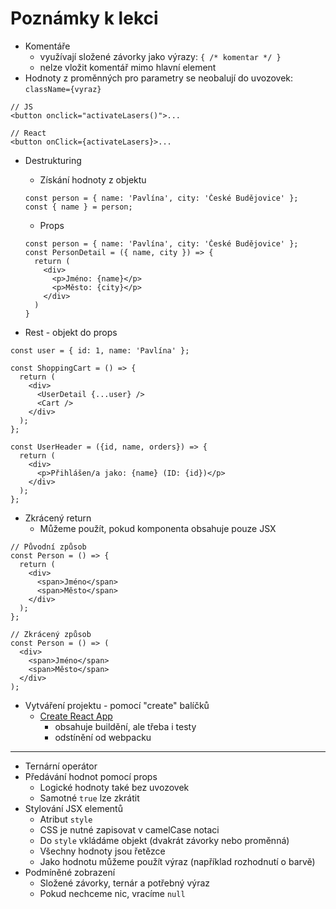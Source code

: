 # Poznámky k lekci

- Komentáře
  - využívají složené závorky jako výrazy: `{ /* komentar */ }`
  - nelze vložit komentář mimo hlavní element
- Hodnoty z proměnných pro parametry se neobalují do uvozovek: `className={vyraz}`

```
// JS
<button onclick="activateLasers()">...

// React
<button onClick={activateLasers}>...
```

- Destrukturing

  - Získání hodnoty z objektu

  ```
  const person = { name: 'Pavlína', city: 'České Budějovice' };
  const { name } = person;
  ```

  - Props

  ```
  const person = { name: 'Pavlína', city: 'České Budějovice' };
  const PersonDetail = ({ name, city }) => {
    return (
      <div>
        <p>Jméno: {name}</p>
        <p>Město: {city}</p>
      </div>
    )
  }
  ```

- Rest - objekt do props

```
const user = { id: 1, name: 'Pavlína' };

const ShoppingCart = () => {
  return (
    <div>
      <UserDetail {...user} />
      <Cart />
    </div>
  );
};

const UserHeader = ({id, name, orders}) => {
  return (
    <div>
      <p>Přihlášen/a jako: {name} (ID: {id})</p>
    </div>
  );
};
```

- Zkrácený return
  - Můžeme použít, pokud komponenta obsahuje pouze JSX

```
// Původní způsob
const Person = () => {
  return (
    <div>
      <span>Jméno</span>
      <span>Město</span>
    </div>
  );
};

// Zkrácený způsob
const Person = () => (
  <div>
    <span>Jméno</span>
    <span>Město</span>
  </div>
);
```

- Vytváření projektu - pomocí "create" balíčků
  - [Create React App](https://create-react-app.dev/)
    - obsahuje buildění, ale třeba i testy
    - odstínění od webpacku

---

- Ternární operátor
- Předávání hodnot pomocí props
  - Logické hodnoty také bez uvozovek
  - Samotné `true` lze zkrátit
- Stylování JSX elementů
  - Atribut `style`
  - CSS je nutné zapisovat v camelCase notaci
  - Do `style` vkládáme objekt (dvakrát závorky nebo proměnná)
  - Všechny hodnoty jsou řetězce
  - Jako hodnotu můžeme použít výraz (například rozhodnutí o barvě)
- Podmíněné zobrazení
  - Složené závorky, ternár a potřebný výraz
  - Pokud nechceme nic, vracíme `null`
